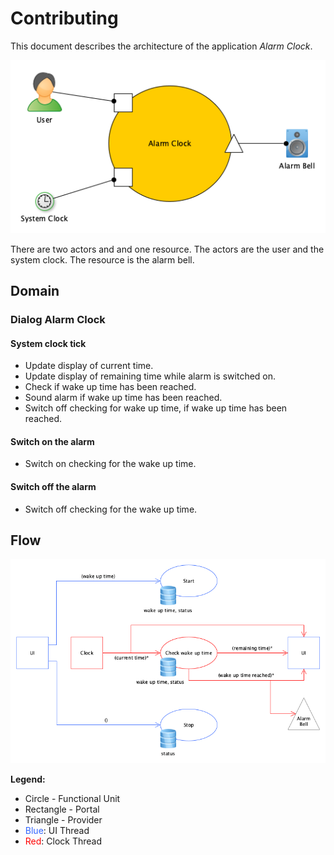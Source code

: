 # Contributing

This document describes the architecture of the application _Alarm Clock_.

![Context](doc/context.png)

There are two actors and and one resource. The actors are the user and the system clock. The resource is the alarm bell.   

## Domain

### Dialog Alarm Clock

#### System clock tick

*   Update display of current time.
*   Update display of remaining time while alarm is switched on.
*   Check if wake up time has been reached.
*   Sound alarm if wake up time has been reached.
*   Switch off checking for wake up time, if wake up time has been reached.

#### Switch on the alarm

*   Switch on checking for the wake up time.

#### Switch off the alarm

*   Switch off checking for the wake up time.

## Flow

![Flow Design](doc/flow-design.png)

__Legend:__

*   Circle - Functional Unit
*   Rectangle - Portal
*   Triangle - Provider
*   <span style="color: #3366ff">Blue</span>: UI Thread
*   <span style="color: #ff0000">Red</span>: Clock Thread
